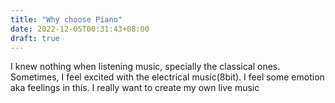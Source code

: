 ```yaml
---
title: "Why choose Piano"
date: 2022-12-05T00:31:43+08:00
draft: true
---
```


I knew nothing when listening music, specially the classical ones. Sometimes, I feel excited with the electrical music(8bit). I feel some emotion aka feelings in this. I really want to create my own live music


